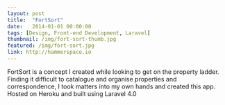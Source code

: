 ```yaml
---
layout: post
title:  "FortSort"
date:   2014-01-01 00:00:00
tags: [Design, Front-end Development, Laravel]
thumbnail: /img/fort-sort-thumb.jpg
featured: /img/fort-sort.jpg
link: http://hammerspace.io
---
```


FortSort is a concept I created while looking to get on the property ladder. Finding it difficult to catalogue and organise properties and correspondence, I took matters into my own hands and created this app. Hosted on Heroku and built using Laravel 4.0